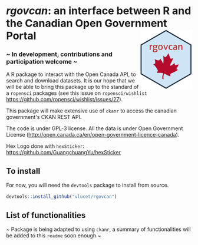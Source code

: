 # *rgovcan*: an interface between R and the Canadian Open Government Portal <img src="inst/rgovcan_hex.png" align="right" width=140/>

### ~ In development, contributions and participation welcome ~

A R package to interact with the Open Canada API, to search and download datasets. It is our hope that we will be able to bring this package up to the standard of a `ropensci` packages (see this issue on `ropensci/wishlist` https://github.com/ropensci/wishlist/issues/27). 

This package will make extensive use of `ckanr` to access the canadian government's CKAN REST API. 

The code is under GPL-3 license. 
All the data is under Open Government License (http://open.canada.ca/en/open-government-licence-canada).

Hex Logo done with `hexSticker`: https://github.com/GuangchuangYu/hexSticker

## To install

For now, you will need the `devtools` package to install from source. 

```r
devtools::install_github("vlucet/rgovcan")
```

## List of functionalities 

~ Package is being adapted to using `ckanr`, a summary of functionalities will be added to this `readme` soon enough ~
